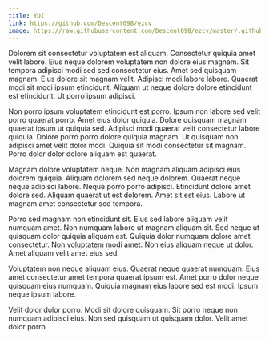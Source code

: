 ```yaml
---
title: YDI
link: https://github.com/Descent098/ezcv
image: https://raw.githubusercontent.com/Descent098/ezcv/master/.github/logo.png
---
```


Dolorem sit consectetur voluptatem est aliquam. Consectetur quiquia amet velit labore. Eius neque dolorem voluptatem non dolore eius magnam. Sit tempora adipisci modi sed sed consectetur eius. Amet sed quisquam magnam. Eius dolore sit magnam velit. Adipisci modi labore labore. Quaerat modi sit modi ipsum etincidunt. Aliquam ut neque dolore dolore etincidunt est etincidunt. Ut porro ipsum adipisci.

Non porro ipsum voluptatem etincidunt est porro. Ipsum non labore sed velit porro quaerat porro. Amet eius dolor quiquia. Dolore quisquam magnam quaerat ipsum ut quiquia sed. Adipisci modi quaerat velit consectetur labore quiquia. Dolore porro porro dolore quiquia magnam. Ut quisquam non adipisci amet velit dolor modi. Quiquia sit modi consectetur sit magnam. Porro dolor dolor dolore aliquam est quaerat.

Magnam dolore voluptatem neque. Non magnam aliquam adipisci eius dolorem quiquia. Aliquam dolorem sed neque dolorem. Quaerat neque neque adipisci labore. Neque porro porro adipisci. Etincidunt dolore amet dolore sed. Aliquam quaerat ut est dolorem. Amet sit est eius. Labore ut magnam amet consectetur sed tempora.

Porro sed magnam non etincidunt sit. Eius sed labore aliquam velit numquam amet. Non numquam labore ut magnam aliquam sit. Sed neque ut quisquam dolor quiquia aliquam est. Quiquia dolor numquam dolore amet consectetur. Non voluptatem modi amet. Non eius aliquam neque ut dolor. Amet aliquam velit amet eius sed.

Voluptatem non neque aliquam eius. Quaerat neque quaerat numquam. Eius amet consectetur amet tempora quaerat ipsum est. Amet porro dolor neque quisquam eius numquam. Quiquia magnam eius labore sed est modi. Ipsum neque ipsum labore.

Velit dolor dolor porro. Modi sit dolore quisquam. Sit porro neque non numquam adipisci eius. Non sed quisquam ut quisquam dolor. Velit amet dolor porro.
    